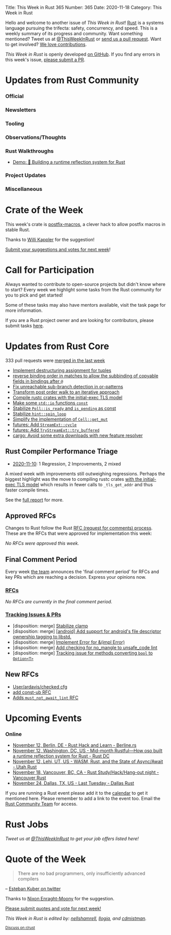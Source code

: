 Title: This Week in Rust 365
Number: 365
Date: 2020-11-18
Category: This Week in Rust

Hello and welcome to another issue of *This Week in Rust*!
[Rust](http://rust-lang.org) is a systems language pursuing the trifecta: safety, concurrency, and speed.
This is a weekly summary of its progress and community.
Want something mentioned? Tweet us at [@ThisWeekInRust](https://twitter.com/ThisWeekInRust) or [send us a pull request](https://github.com/rust-lang/this-week-in-rust).
Want to get involved? [We love contributions](https://github.com/rust-lang/rust/blob/master/CONTRIBUTING.md).

*This Week in Rust* is openly developed [on GitHub](https://github.com/rust-lang/this-week-in-rust).
If you find any errors in this week's issue, [please submit a PR](https://github.com/rust-lang/this-week-in-rust/pulls).

# Updates from Rust Community

### Official

### Newsletters

### Tooling

### Observations/Thoughts

### Rust Walkthroughs
* [Demo: 🦀️ Building a runtime reflection system for Rust](https://www.osohq.com/post/demo-building-runtime-reflection-system-for-rust)

### Project Updates

### Miscellaneous

# Crate of the Week

This week's crate is [postfix-macros](https://github.com/est31/postfix-macros), a clever hack to allow postfix macros in stable Rust.

Thanks to [Willi Kappler](https://users.rust-lang.org/t/crate-of-the-week/2704/841) for the suggestion!

[Submit your suggestions and votes for next week][submit_crate]!

[submit_crate]: https://users.rust-lang.org/t/crate-of-the-week/2704

# Call for Participation

Always wanted to contribute to open-source projects but didn't know where to start?
Every week we highlight some tasks from the Rust community for you to pick and get started!

Some of these tasks may also have mentors available, visit the task page for more information.

If you are a Rust project owner and are looking for contributors, please submit tasks [here][guidelines].

[guidelines]: https://users.rust-lang.org/t/twir-call-for-participation/4821

# Updates from Rust Core

333 pull requests were [merged in the last week][merged]

[merged]: https://github.com/search?q=is%3Apr+org%3Arust-lang+is%3Amerged+merged%3A2020-11-02..2020-11-09

* [Implement destructuring assignment for tuples](https://github.com/rust-lang/rust/pull/78748)
* [reverse binding order in matches to allow the subbinding of copyable fields in bindings after `@`](https://github.com/rust-lang/rust/pull/78638)
* [Fix unreachable sub-branch detection in or-patterns](https://github.com/rust-lang/rust/pull/78167)
* [Transform post order walk to an iterative approach](https://github.com/rust-lang/rust/pull/78607)
* [Compile rustc crates with the initial-exec TLS model](https://github.com/rust-lang/rust/pull/78201)
* [Make some `std::io` functions `const`](https://github.com/rust-lang/rust/pull/78811)
* [Stabilize `Poll::is_ready` and `is_pending` as const](https://github.com/rust-lang/rust/pull/76227)
* [Stabilize `hint::spin_loop`](https://github.com/rust-lang/rust/pull/76097)
* [Simplify the implementation of `Cell::get_mut`](https://github.com/rust-lang/rust/pull/78735)
* [futures: Add `StreamExt::cycle`](https://github.com/rust-lang/futures-rs/pull/2252)
* [futures: Add `TryStreamExt::try_buffered`](https://github.com/rust-lang/futures-rs/pull/2245)
* [cargo: Avoid some extra downloads with new feature resolver](https://github.com/rust-lang/cargo/pull/8823)

## Rust Compiler Performance Triage

* [2020-11-10](https://github.com/rust-lang/rustc-perf/blob/master/triage/2020-11-10.md):
1 Regression, 2 Improvements, 2 mixed

A mixed week with improvements still outweighing regressions. Perhaps the biggest highlight was the move to compiling rustc crates [with the initial-exec TLS model](https://github.com/rust-lang/rust/pull/78201) which results in fewer calls to `_tls_get_addr` and thus faster compile times.

See the [full report](https://github.com/rust-lang/rustc-perf/blob/master/triage/2020-11-10.md) for more.

## Approved RFCs

Changes to Rust follow the Rust [RFC (request for comments) process](https://github.com/rust-lang/rfcs#rust-rfcs). These
are the RFCs that were approved for implementation this week:

*No RFCs were approved this week.*

## Final Comment Period

Every week [the team](https://www.rust-lang.org/team.html) announces the
'final comment period' for RFCs and key PRs which are reaching a
decision. Express your opinions now.

### [RFCs](https://github.com/rust-lang/rfcs/labels/final-comment-period)

*No RFCs are currently in the final comment period.*

### [Tracking Issues & PRs](https://github.com/rust-lang/rust/labels/final-comment-period)
* [disposition: merge] [Stabilize clamp](https://github.com/rust-lang/rust/pull/77872)
* [disposition: merge] [[android] Add support for android's file descriptor ownership tagging to libstd.](https://github.com/rust-lang/rust/pull/74860)
* [disposition: merge] [Implement Error for &(impl Error)](https://github.com/rust-lang/rust/pull/75180)
* [disposition: merge] [Add checking for no_mangle to unsafe_code lint](https://github.com/rust-lang/rust/pull/72209)
* [disposition: merge] [Tracking issue for methods converting `bool` to `Option<T>`](https://github.com/rust-lang/rust/issues/64260)

## New RFCs
* [User/ardavis/checked cfg](https://github.com/rust-lang/rfcs/pull/3013)
* [add const-ub RFC](https://github.com/rust-lang/rfcs/pull/3016)
* [Adds `must_not_await_lint` RFC](https://github.com/rust-lang/rfcs/pull/3014)

# Upcoming Events

### Online
* [November 12, Berlin, DE - Rust Hack and Learn - Berline.rs](https://www.meetup.com/opentechschool-berlin/events/txcprrybcpbqb/)
* [November 12, Washington, DC, US - Mid-month Rustful—How oso built a runtime reflection system for Rust - Rust DC](https://www.meetup.com/RustDC/events/273813659)
* [November 12, Lehi, UT, US - WASM, Rust, and the State of Async/Await - Utah Rust](https://www.meetup.com/utah-rust/events/273757338/)
* [November 18, Vancouver, BC, CA - Rust Study/Hack/Hang-out night - Vancouver Rust](https://www.meetup.com/Vancouver-Rust/events/npqfbsybcpbxb/)
* [November 24, Dallas, TX, US - Last Tuesday - Dallas Rust](https://www.meetup.com/Dallas-Rust/events/jqxqwrybcpbgc/)

If you are running a Rust event please add it to the [calendar] to get
it mentioned here. Please remember to add a link to the event too.
Email the [Rust Community Team][community] for access.

[calendar]: https://www.google.com/calendar/embed?src=apd9vmbc22egenmtu5l6c5jbfc%40group.calendar.google.com
[community]: mailto:community-team@rust-lang.org

# Rust Jobs

*Tweet us at [@ThisWeekInRust](https://twitter.com/ThisWeekInRust) to get your job offers listed here!*
# Quote of the Week

> There are no bad programmers, only insufficiently advanced compilers

– [Esteban Kuber on twitter](https://twitter.com/ekuber/status/1319476290395664384)

Thanks to [Nixon Enraght-Moony](https://users.rust-lang.org/t/twir-quote-of-the-week/328/957) for the suggestion.

[Please submit quotes and vote for next week!](https://users.rust-lang.org/t/twir-quote-of-the-week/328)

*This Week in Rust is edited by: [nellshamrell](https://github.com/nellshamrell), [llogiq](https://github.com/llogiq), and [cdmistman](https://github.com/cdmistman).*

<small>[Discuss on r/rust](https://www.reddit.com/r/rust/comments/joxy7n/this_week_in_rust_363/)</small>
